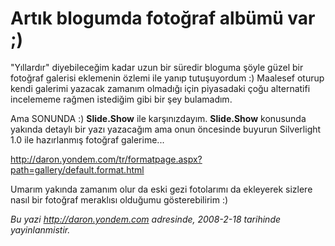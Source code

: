 # Artık blogumda fotoğraf albümü var ;)
"Yıllardır" diyebileceğim kadar uzun bir süredir bloguma şöyle güzel bir
fotoğraf galerisi eklemenin özlemi ile yanıp tutuşuyordum :) Maalesef
oturup kendi galerimi yazacak zamanım olmadığı için piyasadaki çoğu
alternatifi incelememe rağmen istediğim gibi bir şey bulamadım.

Ama SONUNDA :) **Slide.Show** ile karşınızdayım. **Slide.Show**
konusunda yakında detaylı bir yazı yazacağım ama onun öncesinde buyurun
Silverlight 1.0 ile hazırlanmış fotoğraf galerime...

<http://daron.yondem.com/tr/formatpage.aspx?path=gallery/default.format.html>

Umarım yakında zamanım olur da eski gezi fotolarımı da ekleyerek sizlere
nasıl bir fotoğraf meraklısı olduğumu gösterebilirim :)



*Bu yazi http://daron.yondem.com adresinde, 2008-2-18 tarihinde yayinlanmistir.*
